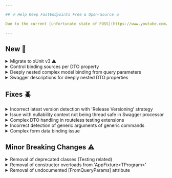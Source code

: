 ```yaml
---

## ❇️ Help Keep FastEndpoints Free & Open-Source ❇️

Due to the current [unfortunate state of FOSS](https://www.youtube.com/watch?v=H96Va36xbvo), please consider [becoming a sponsor](https://opencollective.com/fast-endpoints) and help us beat the odds to keep the project alive and free for everyone.

---
```


<!-- <details><summary>title text</summary></details> -->

## New 🎉

<details><summary>Migrate to xUnit v3 ⚠️</summary>

If you're using the `FastEndpoints.Testing` package in your test projects, take the following steps to migrate your projects:

1. Update all "FastEndpoints" package references in all of your projects to "5.33.0".
2. In your test project's `.csproj` file:
   1. Remove the package reference to the "xunit" v2 package.
   2. Add a package reference to the new "xunit.v3" library with version "1.0.0"
   3. Change the version of "xunit.runner.visualstudio" to "3.0.0"
3. Build the solution.
4. There might be compilation errors related to the return type of your derived `AppFixture<TProgram>` classes overridden methods such as `SetupAsync` and `TearDownAsync` methods. Simply change them from `Task` to `ValueTask` and the project should compile successfully.
5. If there are any compilation errors related to `XUnit.Abstractions` namespace not being found, simply delete those "using statements" as that namespace has been removed in xUnit v3.

After doing the above, it should pretty much be smooth sailing, unless your project is affected by the removal of previously deprecated classes as mentioned in the "Breaking Changes" section below.

</details>

<details><summary>Control binding sources per DTO property</summary>

The default binding order is designed to minimize attribute clutter on DTO models. In most cases, disabling binding sources is unnecessary. However, for rare scenarios where a binding source must be explicitly blocked, you can now do the following:

```cs
[DontBind(Source.QueryParam | Source.RouteParam)] 
public string UserID { get; set; } 
```

The opposite approach can be taken as well, by just specifying a single binding source for a property like so:

```cs
[FormField]
public string UserID { get; set; }

[QueryParam]
public string UserName { get; set; }

[RouteParam]
public string InvoiceID { get; set; }
```

</details>

<details><summary>Deeply nested complex model binding from query parameters</summary>

Binding deeply nested complex DTOs from incoming query parameters is now supported. Please refer to the documentation [here](https://fast-endpoints.com/docs/model-binding#complex-query-binding).

</details>

<details><summary>Swagger descriptions for deeply nested DTO properties</summary>

Until now, if you wanted to provide text descriptions for deeply nested request DTO properties, the only option was to provide them via XML document summary tags.
You can now provide descriptions for deeply nested properties like so:

```cs
Summary(
    s =>
    {
        s.RequestParam(r => r.Nested.Name, "nested name description");
        s.RequestParam(r => r.Nested.Items[0].Id, "nested item id description");
    });
```

Descriptions for lists and arrays can be provided by using an index `0` to get at the actual property.
Note: only lists and arrays can be used for this.

</details>

<!-- ## Improvements 🚀 -->

## Fixes 🪲

<details><summary>Incorrect latest version detection with 'Release Versioning' strategy</summary>

The new release versioning strategy was not correctly detecting the latest version of an endpoint if there was multiple endpoints for the same route such as a GET & DELETE endpoint on the same route.

</details>

<details><summary>Issue with nullability context not being thread safe in Swagger processor</summary>

In rare occasions where swagger documents were being generated concurrently, an exception was being thrown due to `NullabilityInfoContext` not being thread safe.
This has been fixed by implementing a caching mechanism per property type.

</details>

<details><summary>Complex DTO handling in routeless testing extensions</summary>

If the request DTO is a complex structure, testing with routeless test extensions like the following did not work correctly:

```cs
[Fact]
public async Task FormDataTest()
{
    var book = new Book
    {
        BarCodes = [1, 2, 3],
        CoAuthors = [new Author { Name = "a1" }, new Author { Name = "a2" }],
        MainAuthor = new() { Name = "main" }
    };

    var (rsp, res) = await App.GuestClient.PUTAsync<MyEndpoint, Book, Book>(book, sendAsFormData: true);

    rsp.IsSuccessStatusCode.Should().BeTrue();
    res.Should().BeEquivalentTo(book);    
}
```

</details>

<details><summary>Incorrect detection of generic arguments of generic commands</summary>

There was a minor oversight in correctly detecting the number of generic arguments of generic commands if there was more than one. 
This has been fixed to correctly detect all generic arguments of generic commands.

</details>

<details><summary>Complex form data binding issue</summary>

When binding deeply nested form data with the `[FromForm]` attribute, if a certain deeply nested objects didn't have at least one primitive type property,
it would not get bound correctly. This has been fixed as well as the binding logic being improved.

</details>

## Minor Breaking Changes ⚠️

<details><summary>Removal of deprecated classes (Testing related)</summary>

After following the xUnit v3 upgrade instructions above, you may be affected by the removal of the following previously deprecated classes:

- `TestFixture<TProgram>`: Use the `AppFixture<TProgram>` class instead.
- `TestClass<TFixture>`: Use the `TestBase<TFixture>` class instead.

</details>

<details><summary>Removal of constructor overloads from 'AppFixture&lt;TProgram&gt;'</summary>

Due to the migration to xUnit v3, the `AppFixture<TProgram>` base class no longer accepts `IMessageSink` and `ITestOutputHelper` arguments and only has a parameterless constructor.

</details>

<details><summary>Removal of undocumented [FromQueryParams] attribute</summary>

`[FromQueryParams]` was an undocumented feature that was put in place to help people migrating from old MVC projects to make the transition easier.
It was not documented due to its extremely poor performance and we wanted to discourage people from using query parameters as a means to submit complex data structures. 

The newly introduced `[FromQuery]` attribute can be used now if you really must send complex query parameters. However, it is not a one-to-one replacement 
as the query naming convention is quite strict and simplified.

</details>